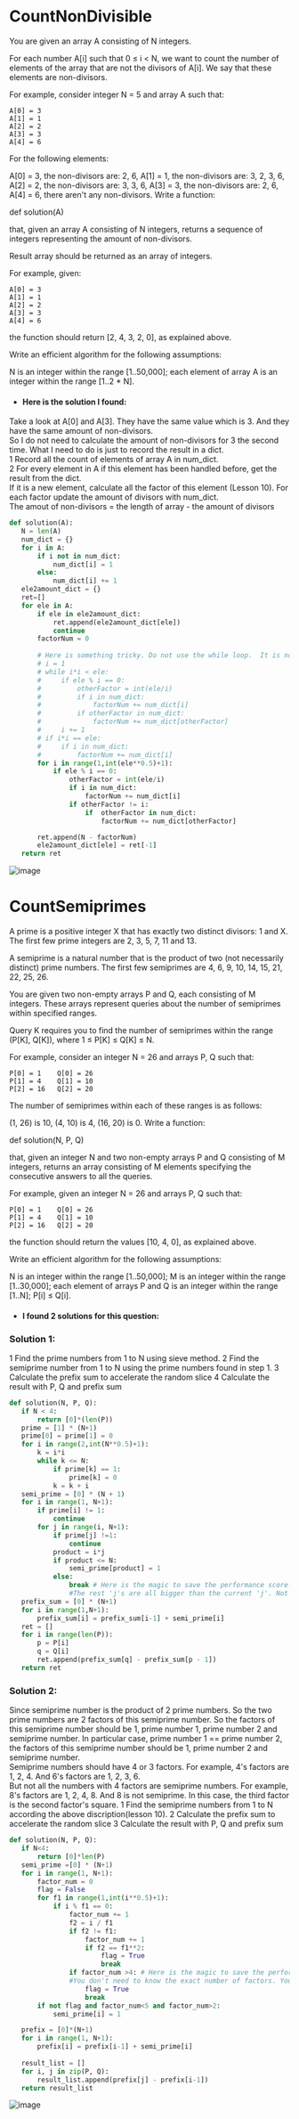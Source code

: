 # CountNonDivisible
You are given an array A consisting of N integers.

For each number A[i] such that 0 ≤ i < N, we want to count the number of elements of the array that are not the divisors of A[i]. We say that these elements are non-divisors.

For example, consider integer N = 5 and array A such that:

    A[0] = 3
    A[1] = 1
    A[2] = 2
    A[3] = 3
    A[4] = 6
For the following elements:

A[0] = 3, the non-divisors are: 2, 6,
A[1] = 1, the non-divisors are: 3, 2, 3, 6,
A[2] = 2, the non-divisors are: 3, 3, 6,
A[3] = 3, the non-divisors are: 2, 6,
A[4] = 6, there aren't any non-divisors.
Write a function:

def solution(A)

that, given an array A consisting of N integers, returns a sequence of integers representing the amount of non-divisors.

Result array should be returned as an array of integers.

For example, given:

    A[0] = 3
    A[1] = 1
    A[2] = 2
    A[3] = 3
    A[4] = 6
the function should return [2, 4, 3, 2, 0], as explained above.

Write an efficient algorithm for the following assumptions:

N is an integer within the range [1..50,000];
each element of array A is an integer within the range [1..2 * N].


* #### Here is the solution I found:
Take a look at A[0] and A[3]. They have the same value which is 3. And they have the same amount of non-divisors. <br>
So I do not need to calculate the amount of non-divisors for 3 the second time. What I need to do is just to record the result in a dict.<br>
1 Record all the count of elements of array A in num_dict.<br>
2 For every element in A if this element has been handled before, get the result from the dict. <br>
  If it is a new element, calculate all the factor of this element (Lesson 10). For each factor update the amount of divisors with num_dict.<br>
  The amout of non-divisors = the length of array - the amount of divisors<br>
 
 ```python
 def solution(A):
    N = len(A)
    num_dict = {}
    for i in A:  
        if i not in num_dict:
            num_dict[i] = 1
        else:
            num_dict[i] += 1
    ele2amount_dict = {}
    ret=[]
    for ele in A:  
        if ele in ele2amount_dict:
            ret.append(ele2amount_dict[ele])
            continue
        factorNum = 0
        
        # Here is something tricky. Do not use the while loop.  It is not as efficient as the for loop.
        # i = 1
        # while i*i < ele:
        #     if ele % i == 0:
        #         otherFactor = int(ele/i)
        #         if i in num_dict:
        #             factorNum += num_dict[i]
        #         if otherFactor in num_dict:
        #             factorNum += num_dict[otherFactor]
        #     i += 1
        # if i*i == ele:
        #     if i in num_dict:
        #         factorNum += num_dict[i]
        for i in range(1,int(ele**0.5)+1):
            if ele % i == 0:
                otherFactor = int(ele/i)
                if i in num_dict:
                    factorNum += num_dict[i]
                if otherFactor != i:
                    if  otherFactor in num_dict:
                        factorNum += num_dict[otherFactor]

        ret.append(N - factorNum)
        ele2amount_dict[ele] = ret[-1]
    return ret
 ```
  
![image](https://github.com/spsc83/codility/blob/main/Lesson11_Sieve_of_Eratosthenes/Screen%20Shot%202021-12-19%20at%2011.51.26%20PM.png)

# CountSemiprimes
A prime is a positive integer X that has exactly two distinct divisors: 1 and X. The first few prime integers are 2, 3, 5, 7, 11 and 13.

A semiprime is a natural number that is the product of two (not necessarily distinct) prime numbers. The first few semiprimes are 4, 6, 9, 10, 14, 15, 21, 22, 25, 26.

You are given two non-empty arrays P and Q, each consisting of M integers. These arrays represent queries about the number of semiprimes within specified ranges.

Query K requires you to find the number of semiprimes within the range (P[K], Q[K]), where 1 ≤ P[K] ≤ Q[K] ≤ N.

For example, consider an integer N = 26 and arrays P, Q such that:

    P[0] = 1    Q[0] = 26
    P[1] = 4    Q[1] = 10
    P[2] = 16   Q[2] = 20
The number of semiprimes within each of these ranges is as follows:

(1, 26) is 10,
(4, 10) is 4,
(16, 20) is 0.
Write a function:

def solution(N, P, Q)

that, given an integer N and two non-empty arrays P and Q consisting of M integers, returns an array consisting of M elements specifying the consecutive answers to all the queries.

For example, given an integer N = 26 and arrays P, Q such that:

    P[0] = 1    Q[0] = 26
    P[1] = 4    Q[1] = 10
    P[2] = 16   Q[2] = 20
the function should return the values [10, 4, 0], as explained above.

Write an efficient algorithm for the following assumptions:

N is an integer within the range [1..50,000];
M is an integer within the range [1..30,000];
each element of arrays P and Q is an integer within the range [1..N];
P[i] ≤ Q[i].


* #### I found 2 solutions for this question:
### Solution 1:
1 Find the prime numbers from 1 to N using sieve method.
2 Find the semiprime number from 1 to N using the prime numbers found in step 1.
3 Calculate the prefix sum to accelerate the random slice
4 Calculate the result with P, Q and prefix sum

 ```python
 def solution(N, P, Q):
    if N < 4:
        return [0]*(len(P))
    prime = [1] * (N+1)
    prime[0] = prime[1] = 0
    for i in range(2,int(N**0.5)+1):
        k = i*i
        while k <= N:
            if prime[k] == 1:
                prime[k] = 0
            k = k + i
    semi_prime = [0] * (N + 1)
    for i in range(1, N+1):
        if prime[i] != 1:
            continue
        for j in range(i, N+1):
            if prime[j] !=1:
                continue
            product = i*j
            if product <= N:
                semi_prime[product] = 1
            else:
                break # Here is the magic to save the performance score! 
                #The rest 'j's are all bigger than the current 'j'. Not necessary to check the rest.
    prefix_sum = [0] * (N+1)
    for i in range(1,N+1):
        prefix_sum[i] = prefix_sum[i-1] + semi_prime[i]
    ret = []
    for i in range(len(P)):
        p = P[i]
        q = Q[i]
        ret.append(prefix_sum[q] - prefix_sum[p - 1])
    return ret
 ```
 ### Solution 2:
 Since semiprime number is the product of 2 prime numbers. So the two prime numbers are 2 factors of this semiprime number. So the factors of this semiprime number should be 1, prime number 1, prime number 2 and semiprime number. In particular case, prime number 1 == prime number 2, the factors of this semiprime number should be 1, prime number 2 and semiprime number.<br>
 Semiprime numbers should have 4 or 3 factors. For example, 4's factors are 1, 2, 4. And 6's factors are 1, 2, 3, 6. <br>
 But not all the numbers with 4 factors are semiprime numbers. For example, 8's factors are 1, 2, 4, 8. And 8 is not semiprime. In this case, the third factor is the second factor's square.
1 Find the semiprime numbers from 1 to N according the above discription(lesson 10).
2 Calculate the prefix sum to accelerate the random slice
3 Calculate the result with P, Q and prefix sum
 ```python
 def solution(N, P, Q):
    if N<4:
        return [0]*len(P)
    semi_prime =[0] * (N+1)
    for i in range(1, N+1):
        factor_num = 0
        flag = False
        for f1 in range(1,int(i**0.5)+1):
            if i % f1 == 0:
                factor_num += 1
                f2 = i / f1
                if f2 != f1:
                    factor_num += 1
                    if f2 == f1**2:
                        flag = True
                        break
                if factor_num >4: # Here is the magic to save the performance score!
                #You don't need to know the exact number of factors. You just need to know the number of factor is bigger than 4.
                    flag = True
                    break
        if not flag and factor_num<5 and factor_num>2:
            semi_prime[i] = 1

    prefix = [0]*(N+1)
    for i in range(1, N+1):
        prefix[i] = prefix[i-1] + semi_prime[i]
    
    result_list = [] 
    for i, j in zip(P, Q):
        result_list.append(prefix[j] - prefix[i-1])
    return result_list
 ```
![image](https://github.com/spsc83/codility/blob/main/Lesson11_Sieve_of_Eratosthenes/Screen%20Shot%202021-12-26%20at%203.39.14%20PM.png)
